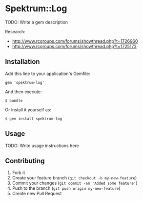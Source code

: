 # Spektrum::Log

TODO: Write a gem description

Research:

* http://www.rcgroups.com/forums/showthread.php?t=1726960
* http://www.rcgroups.com/forums/showthread.php?t=1725173

## Installation

Add this line to your application's Gemfile:

    gem 'spektrum-log'

And then execute:

    $ bundle

Or install it yourself as:

    $ gem install spektrum-log

## Usage

TODO: Write usage instructions here

## Contributing

1. Fork it
2. Create your feature branch (`git checkout -b my-new-feature`)
3. Commit your changes (`git commit -am 'Added some feature'`)
4. Push to the branch (`git push origin my-new-feature`)
5. Create new Pull Request
